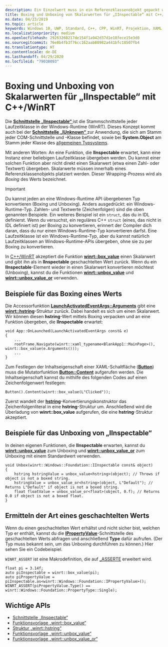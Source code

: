 ```yaml
---
description: Ein Einzelwert muss in ein Referenzklassenobjekt gepackt werden, bevor er an eine Funktion übergeben wird, die **IInspectable** erwartet. Dieser Wrapping-Prozess wird als *Boxing* des Werts bezeichnet.
title: Boxing und Unboxing von Skalarwerten für „IInspectable“ mit C++/WinRT
ms.date: 04/23/2019
ms.topic: article
keywords: Windows 10, UWP, Standard, C++, CPP, WinRT, Projektion, XAML, Steuerelement, Boxing, Skalarwert
ms.localizationpriority: medium
ms.openlocfilehash: 29263260217de154f1a942d37d1e18fece15e3d0
ms.sourcegitcommit: 76e8b4fb3f76cc162aab80982a441bfc18507fb4
ms.translationtype: HT
ms.contentlocale: de-DE
ms.lasthandoff: 04/29/2020
ms.locfileid: "79038093"
---
```

# <a name="boxing-and-unboxing-scalar-values-to-iinspectable-with-cwinrt"></a>Boxing und Unboxing von Skalarwerten für „IInspectable“ mit C++/WinRT
 
Die [**Schnittstelle „IInspectable“** ](/windows/desktop/api/inspectable/nn-inspectable-iinspectable) ist die Stammschnittstelle jeder Laufzeitklasse in der Windows-Runtime (WinRT). Dieses Konzept kommt auch bei der [**Schnittstelle „IUnknown“** ](https://docs.microsoft.com/windows/desktop/api/unknwn/nn-unknwn-iunknown) zur Anwendung, die sich am Stamm jeder COM-Schnittstelle und -Klasse befindet, sowie bei **System.Object** am Stamm jeder Klasse des [allgemeinen Typsystems](https://docs.microsoft.com/dotnet/standard/base-types/common-type-system).

Mit anderen Worten: An eine Funktion, die **IInspectable** erwartet, kann eine Instanz einer beliebigen Laufzeitklasse übergeben werden. Du kannst einer solchen Funktion aber nicht direkt einen Skalarwert (etwa einen Zahl- oder Textwert) übergeben. Skalarwerte müssen innerhalb eines Referenzklassenobjekts platziert werden. Dieser Wrapping-Prozess wird als *Boxing* des Werts bezeichnet.

> [!IMPORTANT]
> Du kannst jeden an eine Windows-Runtime API übergebenen Typ konvertieren (Boxing und Unboxing). Anders ausgedrückt: ein Windows-Runtime-Typ. Zahlen- und Textwerte (Zeichenfolgen) sind die oben genannten Beispiele. Ein weiteres Beispiel ist ein `struct`, das du in IDL definierst. Wenn du versuchst, ein reguläres C++ `struct` (eines, das nicht in IDL definiert ist) per Boxing zu konvertieren, erinnert der Compiler dich daran, dass du nur einen Windows-Runtime-Typ konvertieren darfst. Eine Laufzeitklasse ist ein Windows-Runtime-Typ, aber du kannst natürlich Laufzeitklassen an Windows-Runtime-APIs übergeben, ohne sie zu per Boxing zu konvertieren.

In [C++/WinRT](/windows/uwp/cpp-and-winrt-apis/intro-to-using-cpp-with-winrt) akzeptiert die Funktion [**winrt::box_value**](/uwp/cpp-ref-for-winrt/box-value) einen Skalarwert und gibt ihn als in **IInspectable** geschachtelten Wert zurück. Wenn du ein **IInspectable**-Element wieder in einen Skalarwert konvertieren möchtest (Unboxing), kannst du die Funktionen [**winrt::unbox_value**](/uwp/cpp-ref-for-winrt/unbox-value) und [**winrt::unbox_value_or**](/uwp/cpp-ref-for-winrt/unbox-value-or) verwenden.

## <a name="examples-of-boxing-a-value"></a>Beispiele für das Boxing eines Werts
Die Accessorfunktion [**LaunchActivatedEventArgs::Arguments**](/uwp/api/windows.applicationmodel.activation.launchactivatedeventargs.Arguments) gibt eine [**winrt::hstring**](/uwp/cpp-ref-for-winrt/hstring)-Struktur zurück. Dabei handelt es sich um einen Skalarwert. Wir können diesen **hstring**-Wert mittels Boxing verpacken und an eine Funktion übergeben, die **IInspectable** erwartet:

```cppwinrt
void App::OnLaunched(LaunchActivatedEventArgs const& e)
{
    ...
    rootFrame.Navigate(winrt::xaml_typename<BlankApp1::MainPage>(), winrt::box_value(e.Arguments()));
    ...
}
```

Zum Festlegen der Inhaltseigenschaft einer XAML-Schaltfläche ([**Button**](/uwp/api/windows.ui.xaml.controls.button)) muss die Mutatorfunktion [**Button::Content**](/uwp/api/windows.ui.xaml.controls.contentcontrol.content?) aufgerufen werden. Die Inhaltseigenschaft kannst du mithilfe des folgenden Codes auf einen Zeichenfolgenwert festlegen:

```cppwinrt
Button().Content(winrt::box_value(L"Clicked"));
```

Zuerst wandelt der [**hstring**](/uwp/cpp-ref-for-winrt/hstring)-Konvertierungskonstruktor das Zeichenfolgenliteral in eine **hstring**-Struktur um. Anschließend wird die Überladung von **winrt::box_value** aufgerufen, die eine **hstring**-Struktur akzeptiert.

## <a name="examples-of-unboxing-an-iinspectable"></a>Beispiele für das Unboxing von „IInspectable“
In deinen eigenen Funktionen, die **IInspectable** erwarten, kannst du [**winrt::unbox_value**](/uwp/cpp-ref-for-winrt/unbox-value) zum Unboxing und [**winrt::unbox_value_or**](/uwp/cpp-ref-for-winrt/unbox-value-or) zum Unboxing mit einem Standardwert verwenden.

```cppwinrt
void Unbox(winrt::Windows::Foundation::IInspectable const& object)
{
    hstring hstringValue = unbox_value<hstring>(object); // Throws if object is not a boxed string.
    hstringValue = unbox_value_or<hstring>(object, L"Default"); // Returns L"Default" if object is not a boxed string.
    float floatValue = unbox_value_or<float>(object, 0.f); // Returns 0.0 if object is not a boxed float.
}
```

## <a name="determine-the-type-of-a-boxed-value"></a>Ermitteln der Art eines geschachtelten Werts
Wenn du einen geschachtelten Wert erhältst und nicht sicher bist, welchen Typ er enthält, kannst du die [**IPropertyValue**](/uwp/api/windows.foundation.ipropertyvalue)-Schnittstelle des geschachtelten Werts abfragen und anschließend **Type** dafür aufrufen. (Der Typ muss bekannt sein, um das Unboxing durchführen zu können.) Hier sehen Sie ein Codebeispiel.

`WINRT_ASSERT` ist eine Makrodefinition, die auf [_ASSERTE](/cpp/c-runtime-library/reference/assert-asserte-assert-expr-macros) erweitert wird.

```cppwinrt
float pi = 3.14f;
auto piInspectable = winrt::box_value(pi);
auto piPropertyValue = piInspectable.as<winrt::Windows::Foundation::IPropertyValue>();
WINRT_ASSERT(piPropertyValue.Type() == winrt::Windows::Foundation::PropertyType::Single);
```

## <a name="important-apis"></a>Wichtige APIs
* [Schnittstelle „IInspectable“](/windows/desktop/api/inspectable/nn-inspectable-iinspectable)
* [Funktionsvorlage „winrt::box_value“](/uwp/cpp-ref-for-winrt/box-value)
* [Struktur „winrt::hstring“](/uwp/cpp-ref-for-winrt/hstring)
* [Funktionsvorlage „winrt::unbox_value“](/uwp/cpp-ref-for-winrt/unbox-value)
* [Funktionsvorlage „winrt::unbox_value_or“](/uwp/cpp-ref-for-winrt/unbox-value-or)
